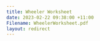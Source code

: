 ```yaml
---
title: Wheeler Worksheet
date: 2023-02-22 09:38:00 +11:00
Filename: WheelerWorksheet.pdf
layout: redirect
---
```


